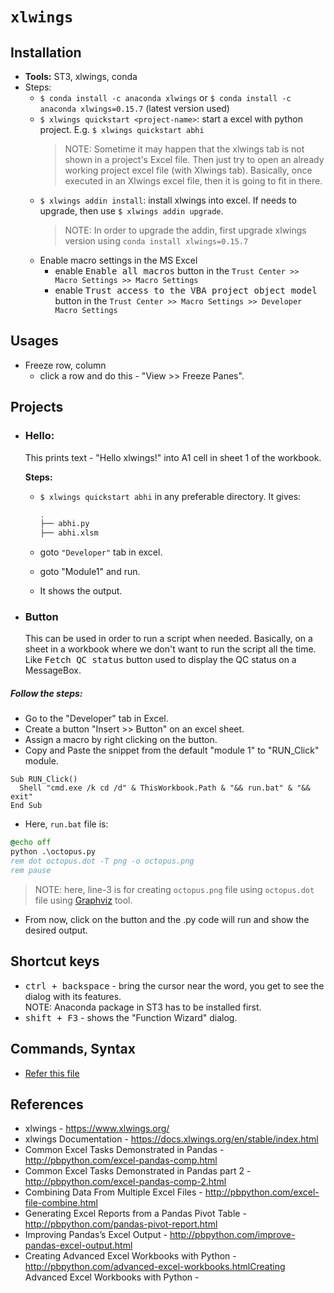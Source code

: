 # `xlwings`

## Installation
* **Tools:** ST3, xlwings, conda
* Steps:
  - `$ conda install -c anaconda xlwings` or `$ conda install -c anaconda xlwings=0.15.7` (latest version used) 
  - `$ xlwings quickstart <project-name>`: start a excel with python project. E.g. `$ xlwings quickstart abhi`
    > NOTE: Sometime it may happen that the xlwings tab is not shown in a project's Excel file. Then just try to open an already working project excel file (with Xlwings tab).
    Basically, once executed in an Xlwings excel file, then it is going to fit in there.
  - `$ xlwings addin install`: install xlwings into excel. If needs to upgrade, then use `$ xlwings addin upgrade`.
    > NOTE: In order to upgrade the addin, first upgrade xlwings version using `conda install xlwings=0.15.7`
  - Enable macro settings in the MS Excel
    + enable <kbd>Enable all macros</kbd> button in the `Trust Center >> Macro Settings >> Macro Settings`
    + enable <kbd>Trust access to the VBA project object model</kbd> button in the `Trust Center >> Macro Settings >> Developer Macro Settings`

## Usages
* Freeze row, column 
  - click a row and do this - "View >> Freeze Panes".

## Projects
* ### Hello:
  This prints text - "Hello xlwings!" into A1 cell in sheet 1 of the workbook.
  
  **Steps:**
  - `$ xlwings quickstart abhi` in any preferable directory. It gives:

    ```bash
    .
    ├── abhi.py
    ├── abhi.xlsm
    ```
  - goto `"Developer"` tab in excel.
  - goto "Module1" and run.
  - It shows the output.
* ### Button
  This can be used in order to run a script when needed. Basically, on a sheet in a workbook where we don't want to run the script all the time. Like <kbd>Fetch QC status</kbd> button used to display the QC status on a MessageBox.
  
##### **Follow the steps:**
  - Go to the "Developer" tab in Excel.
  - Create a button "Insert >> Button" on an excel sheet.
  - Assign a macro by right clicking on the button.
  - Copy and Paste the snippet from the default "module 1" to "RUN_Click" module. 
  ```vba
  Sub RUN_Click()
    Shell "cmd.exe /k cd /d" & ThisWorkbook.Path & "&& run.bat" & "&& exit"
  End Sub
  ```
  - Here, `run.bat` file is:
  ```bat
  @echo off
  python .\octopus.py
  rem dot octopus.dot -T png -o octopus.png
  rem pause
  ```
  > NOTE: here, line-3 is for creating `octopus.png` file using `octopus.dot` file using [Graphviz](https://pypi.org/project/graphviz/) tool.
  
  - From now, click on the button and the .py code will run and show the desired output.
  
## Shortcut keys
* <kbd>ctrl + backspace</kbd> - bring the cursor near the word, you get to see the dialog with its features. <br/>
  NOTE: Anaconda package in ST3 has to be installed first.
* <kbd>shift + F3</kbd> - shows the "Function Wizard" dialog. 
  
## Commands, Syntax
* [Refer this file](https://github.com/abhi3700/My_learning-Python/blob/master/xlwings_commands.md)

## References
* xlwings - https://www.xlwings.org/
* xlwings Documentation - https://docs.xlwings.org/en/stable/index.html
* Common Excel Tasks Demonstrated in Pandas - http://pbpython.com/excel-pandas-comp.html
* Common Excel Tasks Demonstrated in Pandas part 2 - http://pbpython.com/excel-pandas-comp-2.html
* Combining Data From Multiple Excel Files - http://pbpython.com/excel-file-combine.html
* Generating Excel Reports from a Pandas Pivot Table - http://pbpython.com/pandas-pivot-report.html
* Improving Pandas’s Excel Output - http://pbpython.com/improve-pandas-excel-output.html
* Creating Advanced Excel Workbooks with Python - http://pbpython.com/advanced-excel-workbooks.htmlCreating Advanced Excel Workbooks with Python - 

